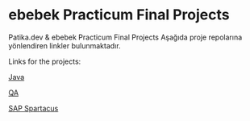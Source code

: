 # ebebek Practicum Final Projects

Patika.dev & ebebek Practicum Final Projects
Aşağıda proje repolarına yönlendiren linkler bulunmaktadır.

Links for the projects:

[Java](https://github.com/tugbaltun/EBebekFinalCase/tree/main/PatikaStore)

[QA](https://github.com/tugbaltun/EBebekFinalCase/tree/main/QACase)

[SAP Spartacus](https://github.com/tugbaltun/EBebekFinalCase/tree/main/SAPSpartacusCase)